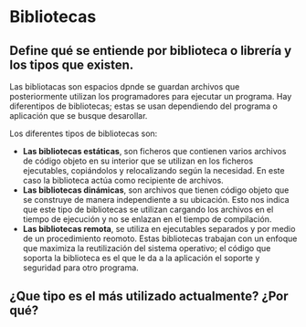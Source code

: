 # Bibliotecas
## Define qué se entiende por biblioteca o librería y los tipos que existen.
Las bibliotacas son espacios dpnde se guardan archivos que posteriormente utilizan los programadores para ejecutar un programa. Hay diferentipos de bibliotecas; estas se usan dependiendo del programa o aplicación que se busque desarollar.

Los diferentes tipos de bibliotecas son:
- **Las bibliotecas estáticas**, son ficheros que contienen varios archivos de código objeto en su interior que se utilizan en los ficheros ejecutables, copiándolos y relocalizando según la necesidad. En este caso la biblioteca actúa como recipiente de archivos.
- **Las bibliotecas dinámicas**, son archivos que tienen código objeto que se construye de manera independiente a su ubicación. Esto nos indica que este tipo de bibliotecas se utilizan cargando los archivos en el tiempo de ejecución y no se enlazan en el tiempo de compilación.
- **Las bibliotecas remota**, se utiliza en ejecutables separados y por medio de un procedimiento reomoto. Estas bibliotecas trabajan con un enfoque que maximiza la reutilización del sistema operativo; el código que soporta la biblioteca es el que le da a la aplicación el soporte y seguridad para otro programa.

## ¿Que tipo es el más utilizado actualmente? ¿Por qué?

